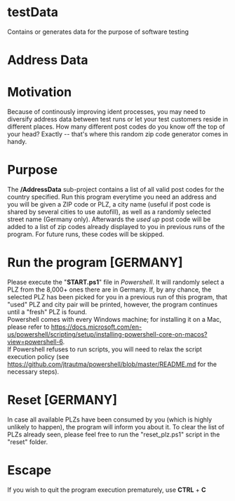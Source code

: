 # testData
Contains or generates data for the purpose of software testing

Address Data
=====================================================

# Motivation
Because of continously improving ident processes, you may need to diversify address data between test runs or let your test customers reside in different places. How many different post codes do you know off the top of your head? Exactly -- that's where this random zip code generator comes in handy.

# Purpose
The **/AddressData** sub-project contains a list of all valid post codes for the country specified. Run this program everytime you need an address and you will be given a ZIP code or PLZ, a city name (useful if post code is shared by several cities to use autofill), as well as a randomly selected street name (Germany only). Afterwards the _used up_ post code will be added to a list of zip codes already displayed to you in previous runs of the program. For future runs, these codes will be skipped.

# Run the program [GERMANY]
Please execute the "**START.ps1**" file in *Powershell*. It will randomly select a PLZ from the 8,000+ ones there are in Germany. If, by any chance, the selected PLZ has been picked for you in a previous run of this program, that "used" PLZ and city pair will be printed, however, the program continues until a "fresh" PLZ is found. <br />
Powershell comes with every Windows machine; for installing it on a Mac, please refer to https://docs.microsoft.com/en-us/powershell/scripting/setup/installing-powershell-core-on-macos?view=powershell-6. <br />
If Powershell refuses to run scripts, you will need to relax the script execution policy (see https://github.com/jtrautma/powershell/blob/master/README.md for the necessary steps).

# Reset [GERMANY]
In case all available PLZs have been consumed by you (which is highly unlikely to happen), the program will inform you about it. To clear the list of PLZs already seen, please feel free to run the "reset_plz.ps1" script in the "reset" folder.

# Escape
If you wish to quit the program execution prematurely, use **CTRL** + **C**
